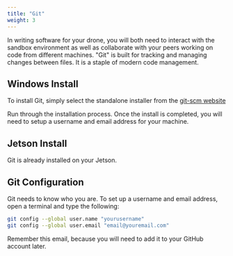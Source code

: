 ```yaml
---
title: "Git"
weight: 3
---
```


In writing software for your drone, you will both need to interact with the sandbox environment as well as collaborate with your peers working on code from different machines. "Git" is built for tracking and managing changes between files. It is a staple of modern code management.

## Windows Install

To install Git, simply select the standalone installer from the [git-scm website](https://git-scm.com/download/win)

Run through the installation process. Once the install is completed, you will need to setup a username and email address for your machine.

## Jetson Install

Git is already installed on your Jetson.

## Git Configuration

Git needs to know who you are.
To set up a username and email address, open a terminal and type the following:

<!-- cSpell:disable -->
```bash
git config --global user.name "yourusername"
git config --global user.email "email@youremail.com"
```
<!-- cSpell:enable -->

Remember this email, because you will need to add it to your GitHub account later.
